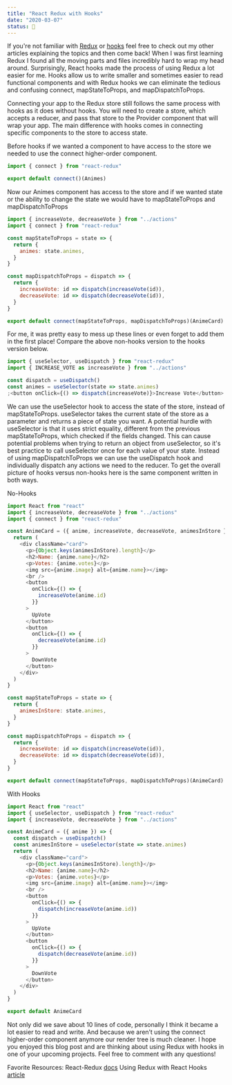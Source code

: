 ```yaml
---
title: "React Redux with Hooks"
date: "2020-03-07"
status: 🌻
---
```


If you're not familiar with [Redux](https://dev.to/talia/beginner-s-guide-to-react-redux-585e) or [hooks](https://dev.to/talia/react-hooks-1nme) feel free to check out my other articles explaining the topics and then come back! When I was first learning Redux I found all the moving parts and files incredibly hard to wrap my head around. Surprisingly, React hooks made the process of using Redux a lot easier for me. Hooks allow us to write smaller and sometimes easier to read functional components and with Redux hooks we can eliminate the tedious and confusing connect, mapStateToProps, and mapDispatchToProps.

Connecting your app to the Redux store still follows the same process with hooks as it does without hooks. You will need to create a store, which accepts a reducer, and pass that store to the Provider component that will wrap your app. The main difference with hooks comes in connecting specific components to the store to access state.

Before hooks if we wanted a component to have access to the store we needed to use the connect higher-order component.

```javascript
import { connect } from "react-redux"

export default connect()(Animes)
```

Now our Animes component has access to the store and if we wanted state or the ability to change the state we would have to mapStateToProps and mapDispatchToProps

```javascript
import { increaseVote, decreaseVote } from "../actions"
import { connect } from "react-redux"

const mapStateToProps = state => {
  return {
    animes: state.animes,
  }
}

const mapDispatchToProps = dispatch => {
  return {
    increaseVote: id => dispatch(increaseVote(id)),
    decreaseVote: id => dispatch(decreaseVote(id)),
  }
}

export default connect(mapStateToProps, mapDispatchToProps)(AnimeCard)
```

For me, it was pretty easy to mess up these lines or even forget to add them in the first place! Compare the above non-hooks version to the hooks version below.

```javascript
import { useSelector, useDispatch } from "react-redux"
import { INCREASE_VOTE as increaseVote } from "../actions"

const dispatch = useDispatch()
const animes = useSelector(state => state.animes)
;<button onClick={() => dispatch(increaseVote)}>Increase Vote</button>
```

We can use the useSelector hook to access the state of the store, instead of mapStateToProps. useSelector takes the current state of the store as a parameter and returns a piece of state you want. A potential hurdle with useSelector is that it uses strict equality, different from the previous mapStateToProps, which checked if the fields changed. This can cause potential problems when trying to return an object from useSelector, so it's best practice to call useSelector once for each value of your state. Instead of using mapDispatchToProps we can use the useDispatch hook and individually dispatch any actions we need to the reducer. To get the overall picture of hooks versus non-hooks here is the same component written in both ways.

No-Hooks

```javascript
import React from "react"
import { increaseVote, decreaseVote } from "../actions"
import { connect } from "react-redux"

const AnimeCard = ({ anime, increaseVote, decreaseVote, animesInStore }) => {
  return (
    <div className="card">
      <p>{Object.keys(animesInStore).length}</p>
      <h2>Name: {anime.name}</h2>
      <p>Votes: {anime.votes}</p>
      <img src={anime.image} alt={anime.name}></img>
      <br />
      <button
        onClick={() => {
          increaseVote(anime.id)
        }}
      >
        UpVote
      </button>
      <button
        onClick={() => {
          decreaseVote(anime.id)
        }}
      >
        DownVote
      </button>
    </div>
  )
}

const mapStateToProps = state => {
  return {
    animesInStore: state.animes,
  }
}

const mapDispatchToProps = dispatch => {
  return {
    increaseVote: id => dispatch(increaseVote(id)),
    decreaseVote: id => dispatch(decreaseVote(id)),
  }
}

export default connect(mapStateToProps, mapDispatchToProps)(AnimeCard)
```

With Hooks

```javascript
import React from "react"
import { useSelector, useDispatch } from "react-redux"
import { increaseVote, decreaseVote } from "../actions"

const AnimeCard = ({ anime }) => {
  const dispatch = useDispatch()
  const animesInStore = useSelector(state => state.animes)
  return (
    <div className="card">
      <p>{Object.keys(animesInStore).length}</p>
      <h2>Name: {anime.name}</h2>
      <p>Votes: {anime.votes}</p>
      <img src={anime.image} alt={anime.name}></img>
      <br />
      <button
        onClick={() => {
          dispatch(increaseVote(anime.id))
        }}
      >
        UpVote
      </button>
      <button
        onClick={() => {
          dispatch(decreaseVote(anime.id))
        }}
      >
        DownVote
      </button>
    </div>
  )
}

export default AnimeCard
```

Not only did we save about 10 lines of code, personally I think it became a lot easier to read and write. And because we aren’t using the connect higher-order component anymore our render tree is much cleaner. I hope you enjoyed this blog post and are thinking about using Redux with hooks in one of your upcoming projects. Feel free to comment with any questions!

Favorite Resources:
React-Redux [docs](https://react-redux.js.org/api/hooks)
Using Redux with React Hooks [article](https://thoughtbot.com/blog/using-redux-with-react-hooks)

